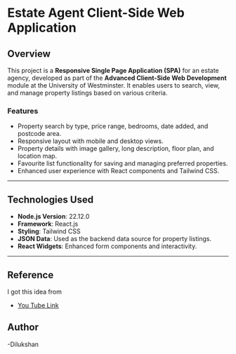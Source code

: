 # Estate Agent Client-Side Web Application

## Overview
This project is a **Responsive Single Page Application (SPA)** for an estate agency, developed as part of the **Advanced Client-Side Web Development** module at the University of Westminster. It enables users to search, view, and manage property listings based on various criteria. 

### Features
- Property search by type, price range, bedrooms, date added, and postcode area.
- Responsive layout with mobile and desktop views.
- Property details with image gallery, long description, floor plan, and location map.
- Favourite list functionality for saving and managing preferred properties.
- Enhanced user experience with React components and Tailwind CSS.

---

## Technologies Used
- **Node.js Version**: 22.12.0
- **Framework**: React.js
- **Styling**: Tailwind CSS
- **JSON Data**: Used as the backend data source for property listings.
- **React Widgets**: Enhanced form components and interactivity.

---
## Reference
I got this idea from
- [You Tube Link](https://www.youtube.com/watch?v=mUlfyK0Hhok)

## Author
-Dilukshan

